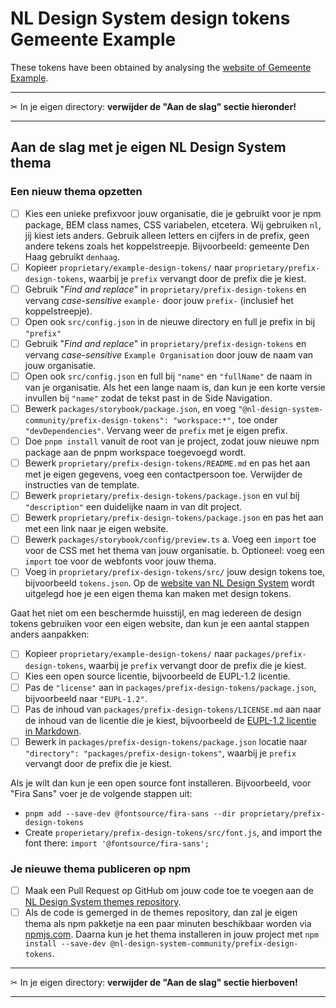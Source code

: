 # NL Design System design tokens Gemeente Example

These tokens have been obtained by analysing the [website of Gemeente Example](https://www.example.com/).

---

✂ In je eigen directory: **verwijder de "Aan de slag" sectie hieronder!**

---

## Aan de slag met je eigen NL Design System thema

### Een nieuw thema opzetten

- [ ] Kies een unieke prefixvoor jouw organisatie, die je gebruikt voor je npm package, BEM class names, CSS variabelen, etcetera. Wij gebruiken `nl`, jij kiest iets anders. Gebruik alleen letters en cijfers in de prefix, geen andere tekens zoals het koppelstreepje. Bijvoorbeeld: gemeente Den Haag gebruikt `denhaag`.
- [ ] Kopieer `proprietary/example-design-tokens/` naar `proprietary/prefix-design-tokens`, waarbij je `prefix` vervangt door de prefix die je kiest.
- [ ] Gebruik "_Find and replace_" in `proprietary/prefix-design-tokens` en vervang _case-sensitive_ `example-` door jouw `prefix-` (inclusief het koppelstreepje).
- [ ] Open ook `src/config.json` in de nieuwe directory en full je prefix in bij `"prefix"`
- [ ] Gebruik "_Find and replace_" in `proprietary/prefix-design-tokens` en vervang _case-sensitive_ `Example Organisation` door jouw de naam van jouw organisatie.
- [ ] Open ook `src/config.json` en full bij `"name"` en `"fullName"` de naam in van je organisatie. Als het een lange naam is, dan kun je een korte versie invullen bij `"name"` zodat de tekst past in de Side Navigation.
- [ ] Bewerk `packages/storybook/package.json`, en voeg `"@nl-design-system-community/prefix-design-tokens": "workspace:*",` toe onder `"devDependencies"`. Vervang weer de `prefix` met je eigen prefix.
- [ ] Doe `pnpm install` vanuit de root van je project, zodat jouw nieuwe npm package aan de pnpm workspace toegevoegd wordt.
- [ ] Bewerk `proprietary/prefix-design-tokens/README.md` en pas het aan met je eigen gegevens, voeg een contactpersoon toe. Verwijder de instructies van de template.
- [ ] Bewerk `proprietary/prefix-design-tokens/package.json` en vul bij `"description"` een duidelijke naam in van dit project.
- [ ] Bewerk `proprietary/prefix-design-tokens/package.json` en pas het aan met een link naar je eigen website.
- [ ] Bewerk `packages/storybook/config/preview.ts`
      a. Voeg een `import` toe voor de CSS met het thema van jouw organisatie.
      b. Optioneel: voeg een `import` toe voor de webfonts voor jouw thema.
- [ ] Voeg in `proprietary/prefix-design-tokens/src/` jouw design tokens toe, bijvoorbeeld `tokens.json`. Op de [website van NL Design System](https://nldesignsystem.nl/) wordt uitgelegd hoe je een eigen thema kan maken met design tokens.

Gaat het niet om een beschermde huisstijl, en mag iedereen de design tokens gebruiken voor een eigen website, dan kun je een aantal stappen anders aanpakken:

- [ ] Kopieer `proprietary/example-design-tokens/` naar `packages/prefix-design-tokens`, waarbij je `prefix` vervangt door de prefix die je kiest.
- [ ] Kies een open source licentie, bijvoorbeeld de EUPL-1.2 licentie.
- [ ] Pas de `"license"` aan in `packages/prefix-design-tokens/package.json`, bijvoorbeeld naar `"EUPL-1.2"`.
- [ ] Pas de inhoud van `packages/prefix-design-tokens/LICENSE.md` aan naar de inhoud van de licentie die je kiest, bijvoorbeeld de [EUPL-1.2 licentie in Markdown](../../LICENSE.md).
- [ ] Bewerk in `packages/prefix-design-tokens/package.json` locatie naar `"directory": "packages/prefix-design-tokens"`, waarbij je `prefix` vervangt door de prefix die je kiest.

Als je wilt dan kun je een open source font installeren. Bijvoorbeeld, voor "Fira Sans" voer je de volgende stappen uit:

- `pnpm add --save-dev @fontsource/fira-sans --dir proprietary/prefix-design-tokens`
- Create `properietary/prefix-design-tokens/src/font.js`, and import the font there: `import '@fontsource/fira-sans';`

### Je nieuwe thema publiceren op npm

- [ ] Maak een Pull Request op GitHub om jouw code toe te voegen aan de [NL Design System themes repository](http://github.com/nl-design-system/themes).
- [ ] Als de code is gemerged in de themes repository, dan zal je eigen thema als npm pakketje na een paar minuten beschikbaar worden via [npmjs.com](http://npmjs.com). Daarna kun je het thema installeren in jouw project met `npm install --save-dev @nl-design-system-community/prefix-design-tokens`.

---

✂ In je eigen directory: **verwijder de "Aan de slag" sectie hierboven!**

---

